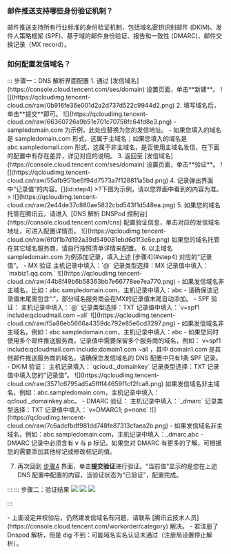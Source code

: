 [](id:que1) 

### 邮件推送支持哪些身份验证机制？
邮件推送支持所有行业标准的身份验证机制，包括域名密钥识别邮件 (DKIM)、发件人策略框架 (SPF)、基于域的邮件身份验证、报告和一致性 (DMARC)、邮件交换记录（MX record）。

[](id:que2) 
### 如何配置发信域名？
<dx-tabs>
::: 步骤一：DNS 解析界面配置
1. 通过 [发信域名](https://console.cloud.tencent.com/ses/domain) 设置页面，单击**新建**。
![](https://qcloudimg.tencent-cloud.cn/raw/0b916fe36e001d2a2d737d522c9944d2.png)
2. 填写域名后，单击**提交**即可。
![](https://qcloudimg.tencent-cloud.cn/raw/66360726a9b51e701c70758fc64fd8e3.png)
<dx-alert infotype="explain" title="">
- sampledomain.com 为示例，此处应替换为您的发信地址。
- 如果您填入的域名是 sampledomain.com 形式，这属于主域名；如果您填入的域名是 abc.sampledomail.com 形式，这属于非主域名，是否使用主域名发信，在下面的配置中有存在差异，详见对应的说明。
</dx-alert>
3. 返回至 [发信域名](https://console.cloud.tencent.com/ses/domain) 设置页面，单击**验证**。
![](https://qcloudimg.tencent-cloud.cn/raw/55afb951be6f94d7573a7f128811a5bd.png)
4. 记录弹出界面中“记录值”的内容。[](id:step4)
>?下图为示例，请以您界面中看到的内容为准。
>
![](https://qcloudimg.tencent-cloud.cn/raw/2e44de37c880ae5832cbd543f1d548ea.png)
5. 如果您的域名托管在腾讯云，请进入  [DNS 解析 DNSPod 控制台](https://console.cloud.tencent.com/cns) 配置验证信息，单击对应的发信域名地址，可进入配置详情页。
![](https://qcloudimg.tencent-cloud.cn/raw/6f0f1b7d192a39d549081ebd6d1f3c6e.png)
<dx-alert infotype="explain" title="">
如果您的域名托管在其它域名服务商，请自行按照清单详情来配置。
</dx-alert>
6. 以主域名 sampledomain.com 为例添加记录，填入上述 [步骤4](#step4) 对应的“记录值”。
  - MX 验证
  主机记录中填入：`@`
  记录类型选择：MX
  记录值中填入：`mxbiz1.qq.com.`
![](https://qcloudimg.tencent-cloud.cn/raw/44b8f49b6b58363bb7e66778ee7ea770.png)
<dx-alert infotype="explain" title="">
- 如果发信域名非主域名，比如：abc.sampledomain.com，主机记录中填入：abc
- 请确保该记录值末尾需包含“.”，部分域名服务商会在MX的记录值末尾自动添加。
</dx-alert>
  - SPF 验证：
  主机记录中填入：`@`
  记录类型选择：TXT
  记录值中填入：`v=spf1 include:qcloudmail.com ~all`
![](https://qcloudimg.tencent-cloud.cn/raw/f5a86eb5666a4359dc792e85e6cd3297.png)
<dx-alert infotype="explain" title="">
- 如果发信域名非主域名，例如：abc.sampledomain.com，主机记录中填入：abc
- 如果您同时使用多个邮件推送服务商，记录值中需要保留多个服务商的域名，例如： v=spf1 include:qcloudmail.com include:domain1.com ~all ，其中 domain1.com 是其他邮件推送服务商的域名。请确保您发信域名的 DNS 配置中只有1条 SPF 记录。
</dx-alert>
  - DKIM 验证：
    主机记录填入：`qcloud._domainkey`
  记录类型选择：TXT
  记录值中填入您的“记录值”。
![](https://qcloudimg.tencent-cloud.cn/raw/3571c6795ad5a5ffff44659f1cf2fca8.png)
<dx-alert infotype="explain" title="">
如果发信域名非主域名，例如：abc.sampledomain.com，主机记录中填入：qcloud._domainkey.abc。
</dx-alert>
  - DMARC 验证：
  主机记录中填入：`_dmarc`
  记录类型选择：TXT
  记录值中填入：`v=DMARC1; p=none`
![](https://qcloudimg.tencent-cloud.cn/raw/7c6adcfbdf981dd748fe87313cfaea2b.png)
<dx-alert infotype="explain" title="">
- 如果发信域名非主域名，例如：abc.sampledomain.com，主机记录中填入：_dmarc.abc
- DMARC 记录中必须含有 v 与 p 标记。如果您对 DMARC 有更多的了解，可根据您的需要添加其他标记或修改标记的值。
</dx-alert>

7. 再次回到 [步骤4](#step4) 界面，单击**提交验证**进行验证。“当前值”显示的是您在上述 DNS 配置中配置的内容，当验证状态为“已验证”，配置完成。

:::
::: 步骤二：验证结果
![](https://qcloudimg.tencent-cloud.cn/raw/275fb56fe9faa0a0ab3bd3735f3bd8c5.png)
![](https://qcloudimg.tencent-cloud.cn/raw/695ff02f3096d64481103a13e757362c.png)
![](https://qcloudimg.tencent-cloud.cn/raw/c9bc369664b4290a4048f94791f47209.png)

:::
</dx-tabs>

<dx-alert infotype="explain" title="">
- 上面设定并校验后，仍然建发信域名有问题，请联系 [腾讯云技术人员](https://console.cloud.tencent.com/workorder/category) 解决。
- 若注册了 Dnspod 解析，但是 dig 不到：可能域名实名认证未通过（注册局设置停止解析）。
</dx-alert>
